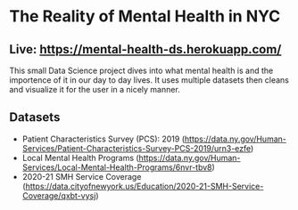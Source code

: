 # The Reality of Mental Health in NYC

## Live: https://mental-health-ds.herokuapp.com/

This small Data Science project dives into what mental health is and the importence of it in our day to day lives. It uses multiple datasets then cleans and visualize it for the user in a nicely manner.

## Datasets

- Patient Characteristics Survey (PCS): 2019 (https://data.ny.gov/Human-Services/Patient-Characteristics-Survey-PCS-2019/urn3-ezfe)
- Local Mental Health Programs (https://data.ny.gov/Human-Services/Local-Mental-Health-Programs/6nvr-tbv8)
- 2020-21 SMH Service Coverage (https://data.cityofnewyork.us/Education/2020-21-SMH-Service-Coverage/qxbt-vysj)
